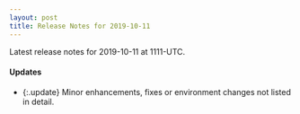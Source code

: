 ```yaml
---
layout: post
title: Release Notes for 2019-10-11
---
```


Latest release notes for 2019-10-11 at 1111-UTC.

<div class='updates' markdown='1'>

#### Updates

- {:.update} Minor enhancements, fixes or environment changes not listed in detail.

</div>


